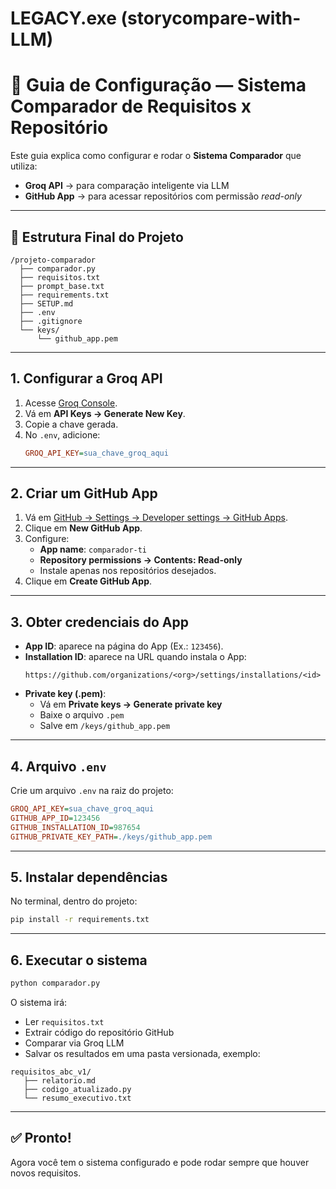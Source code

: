 # LEGACY.exe (storycompare-with-LLM)

# 🚀 Guia de Configuração — Sistema Comparador de Requisitos x Repositório

Este guia explica como configurar e rodar o **Sistema Comparador** que utiliza:
- **Groq API** → para comparação inteligente via LLM
- **GitHub App** → para acessar repositórios com permissão *read-only*

---

## 📂 Estrutura Final do Projeto

```
/projeto-comparador
  ├── comparador.py
  ├── requisitos.txt
  ├── prompt_base.txt
  ├── requirements.txt
  ├── SETUP.md
  ├── .env
  ├── .gitignore
  └── keys/
      └── github_app.pem
```

---

## 1. Configurar a Groq API

1. Acesse [Groq Console](https://console.groq.com/).
2. Vá em **API Keys → Generate New Key**.
3. Copie a chave gerada.
4. No `.env`, adicione:
   ```ini
   GROQ_API_KEY=sua_chave_groq_aqui
   ```

---

## 2. Criar um GitHub App

1. Vá em [GitHub → Settings → Developer settings → GitHub Apps](https://github.com/settings/apps).
2. Clique em **New GitHub App**.
3. Configure:
   - **App name**: `comparador-ti`
   - **Repository permissions → Contents: Read-only**
   - Instale apenas nos repositórios desejados.
4. Clique em **Create GitHub App**.

---

## 3. Obter credenciais do App

- **App ID**: aparece na página do App (Ex.: `123456`).
- **Installation ID**: aparece na URL quando instala o App:
  ```
  https://github.com/organizations/<org>/settings/installations/<id>
  ```
- **Private key (.pem)**:
  - Vá em **Private keys → Generate private key**
  - Baixe o arquivo `.pem`
  - Salve em `/keys/github_app.pem`

---

## 4. Arquivo `.env`

Crie um arquivo `.env` na raiz do projeto:

```ini
GROQ_API_KEY=sua_chave_groq_aqui
GITHUB_APP_ID=123456
GITHUB_INSTALLATION_ID=987654
GITHUB_PRIVATE_KEY_PATH=./keys/github_app.pem
```

---

## 5. Instalar dependências

No terminal, dentro do projeto:

```bash
pip install -r requirements.txt
```

---

## 6. Executar o sistema

```bash
python comparador.py
```

O sistema irá:
- Ler `requisitos.txt`
- Extrair código do repositório GitHub
- Comparar via Groq LLM
- Salvar os resultados em uma pasta versionada, exemplo:

```
requisitos_abc_v1/
   ├── relatorio.md
   ├── codigo_atualizado.py
   └── resumo_executivo.txt
```

---

## ✅ Pronto!

Agora você tem o sistema configurado e pode rodar sempre que houver novos requisitos.

